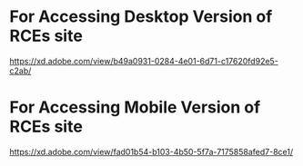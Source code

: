 # For Accessing Desktop Version of RCEs site

https://xd.adobe.com/view/b49a0931-0284-4e01-6d71-c17620fd92e5-c2ab/

# For Accessing Mobile Version of RCEs site

https://xd.adobe.com/view/fad01b54-b103-4b50-5f7a-7175858afed7-8ce1/

